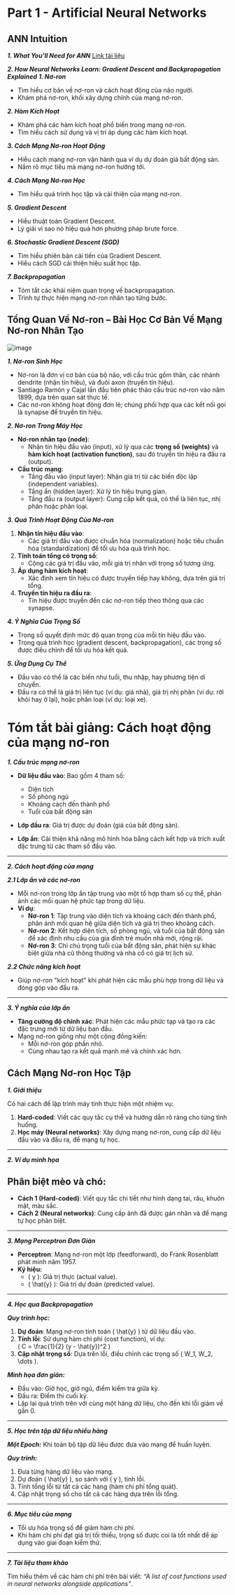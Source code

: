 # Part 1 - Artificial Neural Networks 

## ANN Intuition
***1. What You'll Need for ANN***
[Link tài liệu](https://www.superdatascience.com/blogs/the-ultimate-guide-to-artificial-neural-networks-ann)

***2. How Neural Networks Learn: Gradient Descent and Backpropagation Explained***
***1. Nơ-ron***
- Tìm hiểu cơ bản về nơ-ron và cách hoạt động của não người.  
- Khám phá nơ-ron, khối xây dựng chính của mạng nơ-ron.  

***2. Hàm Kích Hoạt***  
- Khám phá các hàm kích hoạt phổ biến trong mạng nơ-ron.  
- Tìm hiểu cách sử dụng và vị trí áp dụng các hàm kích hoạt.  

***3. Cách Mạng Nơ-ron Hoạt Động***  
- Hiểu cách mạng nơ-ron vận hành qua ví dụ dự đoán giá bất động sản.  
- Nắm rõ mục tiêu mà mạng nơ-ron hướng tới.  

***4. Cách Mạng Nơ-ron Học***  
- Tìm hiểu quá trình học tập và cải thiện của mạng nơ-ron.  

***5. Gradient Descent***  
- Hiểu thuật toán Gradient Descent.  
- Lý giải vì sao nó hiệu quả hơn phương pháp brute force.  

***6. Stochastic Gradient Descent (SGD)***  
- Tìm hiểu phiên bản cải tiến của Gradient Descent.  
- Hiểu cách SGD cải thiện hiệu suất học tập.  

***7. Backpropagation***  
- Tóm tắt các khái niệm quan trọng về backpropagation.  
- Trình tự thực hiện mạng nơ-ron nhân tạo từng bước.

## Tổng Quan Về Nơ-ron – Bài Học Cơ Bản Về Mạng Nơ-ron Nhân Tạo  

![image](https://github.com/user-attachments/assets/c8cc3dfe-ea5b-481a-ba33-bd5dff988bee)

***1. Nơ-ron Sinh Học***  
- Nơ-ron là đơn vị cơ bản của bộ não, với cấu trúc gồm thân, các nhánh dendrite (nhận tín hiệu), và đuôi axon (truyền tín hiệu).  
- Santiago Ramón y Cajal lần đầu tiên phác thảo cấu trúc nơ-ron vào năm 1899, dựa trên quan sát thực tế.  
- Các nơ-ron không hoạt động đơn lẻ; chúng phối hợp qua các kết nối gọi là synapse để truyền tín hiệu.  

***2. Nơ-ron Trong Máy Học*** 
- **Nơ-ron nhân tạo (node)**:  
  - Nhận tín hiệu đầu vào (input), xử lý qua các **trọng số (weights)** và **hàm kích hoạt (activation function)**, sau đó truyền tín hiệu ra đầu ra (output).  
- **Cấu trúc mạng**:  
  - Tầng đầu vào (input layer): Nhận giá trị từ các biến độc lập (independent variables).  
  - Tầng ẩn (hidden layer): Xử lý tín hiệu trung gian.  
  - Tầng đầu ra (output layer): Cung cấp kết quả, có thể là liên tục, nhị phân hoặc phân loại.  

***3. Quá Trình Hoạt Động Của Nơ-ron***  
1. **Nhận tín hiệu đầu vào**:  
   - Các giá trị đầu vào được chuẩn hóa (normalization) hoặc tiêu chuẩn hóa (standardization) để tối ưu hóa quá trình học.  
2. **Tính toán tổng có trọng số**:  
   - Cộng các giá trị đầu vào, mỗi giá trị nhân với trọng số tương ứng.  
3. **Áp dụng hàm kích hoạt**:  
   - Xác định xem tín hiệu có được truyền tiếp hay không, dựa trên giá trị tổng.  
4. **Truyền tín hiệu ra đầu ra**:  
   - Tín hiệu được truyền đến các nơ-ron tiếp theo thông qua các synapse.  

***4. Ý Nghĩa Của Trọng Số***  
- Trọng số quyết định mức độ quan trọng của mỗi tín hiệu đầu vào.  
- Trong quá trình học (gradient descent, backpropagation), các trọng số được điều chỉnh để tối ưu hóa kết quả.  

***5. Ứng Dụng Cụ Thể***  
- Đầu vào có thể là các biến như tuổi, thu nhập, hay phương tiện di chuyển.  
- Đầu ra có thể là giá trị liên tục (ví dụ: giá nhà), giá trị nhị phân (ví dụ: rời khỏi hay ở lại), hoặc phân loại (ví dụ: loại xe).
  
# Tóm tắt bài giảng: Cách hoạt động của mạng nơ-ron

***1. Cấu trúc mạng nơ-ron***

- **Dữ liệu đầu vào**: Bao gồm 4 tham số:
  - Diện tích
  - Số phòng ngủ
  - Khoảng cách đến thành phố
  - Tuổi của bất động sản

- **Lớp đầu ra**: Giá trị được dự đoán (giá của bất động sản).

- **Lớp ẩn**: Cải thiện khả năng mô hình hóa bằng cách kết hợp và trích xuất đặc trưng từ các tham số đầu vào.

---

***2. Cách hoạt động của mạng***

***2.1 Lớp ẩn và các nơ-ron***
- Mỗi nơ-ron trong lớp ẩn tập trung vào một tổ hợp tham số cụ thể, phản ánh các mối quan hệ phức tạp trong dữ liệu.
- **Ví dụ**:
  - **Nơ-ron 1**: Tập trung vào diện tích và khoảng cách đến thành phố, phản ánh mối quan hệ giữa diện tích và giá trị theo khoảng cách.
  - **Nơ-ron 2**: Kết hợp diện tích, số phòng ngủ, và tuổi của bất động sản để xác định nhu cầu của gia đình trẻ muốn nhà mới, rộng rãi.
  - **Nơ-ron 3**: Chỉ chú trọng tuổi của bất động sản, phát hiện sự khác biệt giữa nhà cũ thông thường và nhà cổ có giá trị lịch sử.

***2.2 Chức năng kích hoạt***
- Giúp nơ-ron "kích hoạt" khi phát hiện các mẫu phù hợp trong dữ liệu và đóng góp vào đầu ra.

---

***3. Ý nghĩa của lớp ẩn***

- **Tăng cường độ chính xác**: Phát hiện các mẫu phức tạp và tạo ra các đặc trưng mới từ dữ liệu ban đầu.
- Mạng nơ-ron giống như một cộng đồng kiến:
  - Mỗi nơ-ron góp phần nhỏ.
  - Cùng nhau tạo ra kết quả mạnh mẽ và chính xác hơn.

## Cách Mạng Nơ-ron Học Tập

***1. Giới thiệu***

Có hai cách để lập trình máy tính thực hiện một nhiệm vụ:
1. **Hard-coded**: Viết các quy tắc cụ thể và hướng dẫn rõ ràng cho từng tình huống.
2. **Học máy (Neural networks)**: Xây dựng mạng nơ-ron, cung cấp dữ liệu đầu vào và đầu ra, để mạng tự học.

---

***2. Ví dụ minh họa***

## Phân biệt mèo và chó:
- **Cách 1 (Hard-coded)**: Viết quy tắc chi tiết như hình dạng tai, râu, khuôn mặt, màu sắc.
- **Cách 2 (Neural networks)**: Cung cấp ảnh đã được gán nhãn và để mạng tự học phân biệt.

---

***3. Mạng Perceptron Đơn Giản***

- **Perceptron**: Mạng nơ-ron một lớp (feedforward), do Frank Rosenblatt phát minh năm 1957.
- **Ký hiệu:**
  - \( y \): Giá trị thực (actual value).
  - \( \hat{y} \): Giá trị dự đoán (predicted value).

---

***4. Học qua Backpropagation***

***Quy trình học:***
1. **Dự đoán**: Mạng nơ-ron tính toán \( \hat{y} \) từ dữ liệu đầu vào.
2. **Tính lỗi**: Sử dụng hàm chi phí (cost function), ví dụ:  
   \( C = \frac{1}{2} (y - \hat{y})^2 \)
3. **Cập nhật trọng số**: Dựa trên lỗi, điều chỉnh các trọng số \( W_1, W_2, \dots \).

***Minh họa đơn giản:***
- Đầu vào: Giờ học, giờ ngủ, điểm kiểm tra giữa kỳ.
- Đầu ra: Điểm thi cuối kỳ.
- Lặp lại quá trình trên với cùng một hàng dữ liệu, cho đến khi lỗi giảm về gần 0.

---

***5. Học trên tập dữ liệu nhiều hàng***

***Một Epoch:***
Khi toàn bộ tập dữ liệu được đưa vào mạng để huấn luyện.

***Quy trình:***
1. Đưa từng hàng dữ liệu vào mạng.
2. Dự đoán \( \hat{y} \), so sánh với \( y \), tính lỗi.
3. Tính tổng lỗi từ tất cả các hàng (hàm chi phí tổng quát).
4. Cập nhật trọng số cho tất cả các hàng dựa trên lỗi tổng.

---

***6. Mục tiêu của mạng***

- Tối ưu hóa trọng số để giảm hàm chi phí.
- Khi hàm chi phí đạt giá trị tối thiểu, trọng số được coi là tốt nhất để áp dụng vào giai đoạn kiểm thử.

---

***7. Tài liệu tham khảo***

Tìm hiểu thêm về các hàm chi phí trên bài viết: _“A list of cost functions used in neural networks alongside applications”_.





